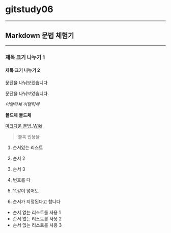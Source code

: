 # gitstudy06
-------------
## Markdown 문법 체험기
---
### 제목 크기 나누기 1
#### 제목 크기 나누기 2

문단을 나눠보겠습니다

문단을 나눠보았습니다.

*이탤릭체* 
_이탤릭체_

**볼드체**
__볼드체__

[마크다운 문법_Wiki](https://ko.wikipedia.org/wiki/%EB%A7%88%ED%81%AC%EB%8B%A4%EC%9A%B4 "위키피디아 마크다운")

>블록 인용을 

1. 순서있는 리스트
2. 순서 2
3. 순서 3

1. 번호를 다
1. 똑같이 넣어도
1. 순서가 지정된다고 합니다

- 순서 없는 리스트를 사용 1
- 순서 없는 리스트를 사용 2
-   순서 없는 리스트를 사용 3
